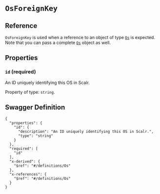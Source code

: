 # `OsForeignKey` #





## Reference ##

`OsForeignKey` is used when a reference to an object of type [`Os`](./../definitions/Os.mkd) is expected.
Note that you can pass a complete [`Os`](./../definitions/Os.mkd) object as well.


## Properties ##

### `id` (required) ###

An ID uniquely identifying this OS in Scalr.


Property of type: `string`.







## Swagger Definition ##

    {
      "properties": {
        "id": {
          "description": "An ID uniquely identifying this OS in Scalr.", 
          "type": "string"
        }
      }, 
      "required": [
        "id"
      ], 
      "x-derived": {
        "$ref": "#/definitions/Os"
      }, 
      "x-references": {
        "$ref": "#/definitions/Os"
      }
    }
